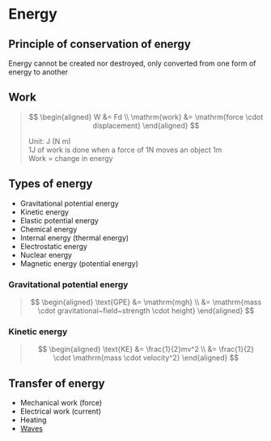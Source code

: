 # Energy

## Principle of conservation of energy

Energy cannot be created nor destroyed, only converted from one form of energy to another

## Work

> $$
\begin{aligned}
  W &= Fd \\
  \mathrm{work} &= \mathrm{force \cdot displacement}
\end{aligned}
> $$
>
> Unit: J (N m) \
> 1J of work is done when a force of 1N moves an object 1m \
> Work = change in energy


## Types of energy

- Gravitational potential energy
- Kinetic energy
- Elastic potential energy
- Chemical energy
- Internal energy (thermal energy)
- Electrostatic energy
- Nuclear energy
- Magnetic energy (potential energy)

### Gravitational potential energy

> $$
\begin{aligned}
  \text{GPE} &= \mathrm{mgh} \\
  &= \mathrm{mass \cdot gravitational~field~strength \cdot height}
\end{aligned}
> $$

### Kinetic energy

> $$
\begin{aligned}
  \text{KE} &= \frac{1}{2}mv^2 \\
  &= \frac{1}{2} \cdot \mathrm{mass \cdot velocity^2}
\end{aligned}
> $$

## Transfer of energy

- Mechanical work (force)
- Electrical work (current)
- Heating
- [Waves](./waves.md)
